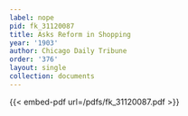 ```yaml
---
label: nope
pid: fk_31120087
title: Asks Reform in Shopping
year: '1903'
author: Chicago Daily Tribune
order: '376'
layout: single
collection: documents
---
```



{{< embed-pdf url=/pdfs/fk_31120087.pdf >}}